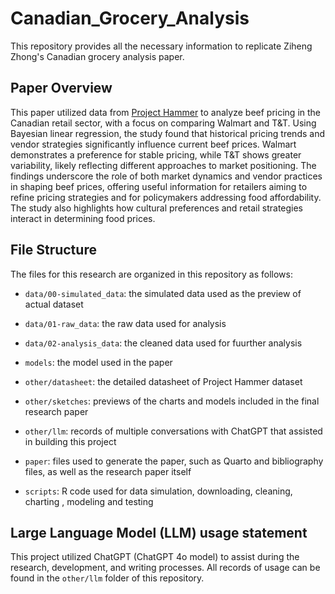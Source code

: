 # Canadian_Grocery_Analysis

This repository provides all the necessary information to replicate Ziheng Zhong's Canadian grocery analysis paper.

## Paper Overview

This paper utilized data from [Project Hammer](https://jacobfilipp.com/hammer/) to analyze beef pricing in the Canadian retail sector, with a focus on comparing Walmart and T&T. Using Bayesian linear regression, the study found that historical pricing trends and vendor strategies significantly influence current beef prices. Walmart demonstrates a preference for stable pricing, while T&T shows greater variability, likely reflecting different approaches to market positioning. The findings underscore the role of both market dynamics and vendor practices in shaping beef prices, offering useful information for retailers aiming to refine pricing strategies and for policymakers addressing food affordability. The study also highlights how cultural preferences and retail strategies interact in determining food prices.
## File Structure

The files for this research are organized in this repository as follows:

-   `data/00-simulated_data`: the simulated data used as the preview of actual dataset

-   `data/01-raw_data`: the raw data used for analysis

-   `data/02-analysis_data`: the cleaned data used for fuurther analysis

-   `models`: the model used in the paper

-   `other/datasheet`: the detailed datasheet of Project Hammer dataset

-   `other/sketches`: previews of the charts and models included in the final research paper

-   `other/llm`: records of multiple conversations with ChatGPT that assisted in building this project

-   `paper`: files used to generate the paper, such as Quarto and bibliography files, as well as the research paper itself

-   `scripts`: R code used for data simulation, downloading, cleaning, charting , modeling and testing

## Large Language Model (LLM) usage statement

This project utilized ChatGPT (ChatGPT 4o model) to assist during the research, development, and writing processes. All records of usage can be found in the `other/llm` folder of this repository.